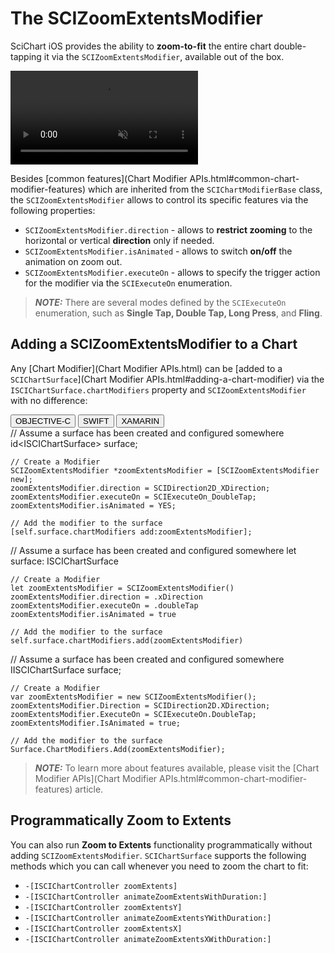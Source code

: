 # The SCIZoomExtentsModifier
SciChart iOS provides the ability to **zoom-to-fit** the entire chart double-tapping it via the `SCIZoomExtentsModifier`, available out of the box.

<video autoplay loop muted playsinline src="img/modifiers-2d/zoom-extents-modifier.mp4"></video>

Besides [common features](Chart Modifier APIs.html#common-chart-modifier-features) which are inherited from the `SCIChartModifierBase` class, 
the `SCIZoomExtentsModifier` allows to control its specific features via the following properties:
- `SCIZoomExtentsModifier.direction` - allows to **restrict zooming** to the horizontal or vertical **direction** only if needed.
- `SCIZoomExtentsModifier.isAnimated` - allows to switch **on/off** the animation on zoom out.
- `SCIZoomExtentsModifier.executeOn` - allows to specify the trigger action for the modifier via the `SCIExecuteOn` enumeration.

> **_NOTE:_** There are several modes defined by the `SCIExecuteOn` enumeration, such as **Single Tap, Double Tap, Long Press**, and **Fling**.

## Adding a SCIZoomExtentsModifier to a Chart
Any [Chart Modifier](Chart Modifier APIs.html) can be [added to a `SCIChartSurface`](Chart Modifier APIs.html#adding-a-chart-modifier) via the `ISCIChartSurface.chartModifiers` property and `SCIZoomExtentsModifier` with no difference:

<div class="code-snippet-tabs">
  <button class="code-snippet-tab" onclick="showCodeFor(event, 'objectivec')">OBJECTIVE-C</button>
  <button class="code-snippet-tab" onclick="showCodeFor(event, 'swift')">SWIFT</button>
  <button class="code-snippet-tab" onclick="showCodeFor(event, 'cs')">XAMARIN</button>
</div>
<div class="code-snippet" id="objectivec">
    // Assume a surface has been created and configured somewhere
    id&lt;ISCIChartSurface&gt; surface;

    // Create a Modifier
    SCIZoomExtentsModifier *zoomExtentsModifier = [SCIZoomExtentsModifier new];
    zoomExtentsModifier.direction = SCIDirection2D_XDirection;
    zoomExtentsModifier.executeOn = SCIExecuteOn_DoubleTap;
    zoomExtentsModifier.isAnimated = YES;

    // Add the modifier to the surface
    [self.surface.chartModifiers add:zoomExtentsModifier];
</div>
<div class="code-snippet" id="swift">
    // Assume a surface has been created and configured somewhere
    let surface: ISCIChartSurface

    // Create a Modifier
    let zoomExtentsModifier = SCIZoomExtentsModifier()
    zoomExtentsModifier.direction = .xDirection
    zoomExtentsModifier.executeOn = .doubleTap
    zoomExtentsModifier.isAnimated = true

    // Add the modifier to the surface
    self.surface.chartModifiers.add(zoomExtentsModifier)
</div>
<div class="code-snippet" id="cs">
    // Assume a surface has been created and configured somewhere
    IISCIChartSurface surface;

    // Create a Modifier
    var zoomExtentsModifier = new SCIZoomExtentsModifier();
    zoomExtentsModifier.Direction = SCIDirection2D.XDirection;
    zoomExtentsModifier.ExecuteOn = SCIExecuteOn.DoubleTap;
    zoomExtentsModifier.IsAnimated = true;

    // Add the modifier to the surface
    Surface.ChartModifiers.Add(zoomExtentsModifier);
</div>

> **_NOTE:_** To learn more about features available, please visit the [Chart Modifier APIs](Chart Modifier APIs.html#common-chart-modifier-features) article.

## Programmatically Zoom to Extents
You can also run **Zoom to Extents** functionality programmatically without adding `SCIZoomExtentsModifier`. 
`SCIChartSurface` supports the following methods which you can call whenever you need to zoom the chart to fit:
- `-[ISCIChartController zoomExtents]`
- `-[ISCIChartController animateZoomExtentsWithDuration:]`
- `-[ISCIChartController zoomExtentsY]`
- `-[ISCIChartController animateZoomExtentsYWithDuration:]`
- `-[ISCIChartController zoomExtentsX]`
- `-[ISCIChartController animateZoomExtentsXWithDuration:]`